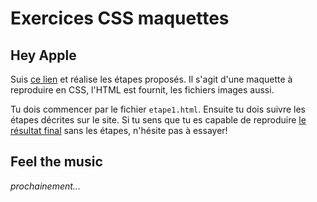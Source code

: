 # Exercices CSS maquettes

## Hey Apple

Suis [ce lien](https://www.alsacreations.com/tuto/lire/555-design-css-complet-5-etapes.html) et réalise les étapes proposés. Il s'agit d'une maquette à reproduire en CSS, l'HTML est fournit, les fichiers images aussi.

Tu dois commencer par le fichier `etape1.html`. Ensuite tu dois suivre les étapes décrites sur le site. Si tu sens que tu es capable de reproduire [le résultat final](https://www.alsacreations.com/xmedia/tuto/exemples/design_css/etape5.html) sans les étapes, n'hésite pas à essayer!

## Feel the music

*prochainement...*